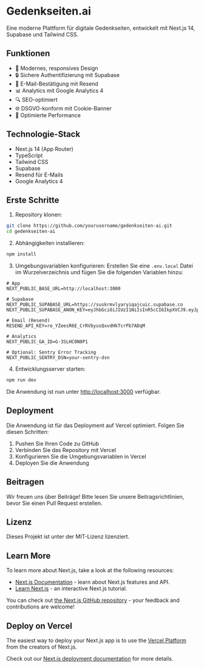 # Gedenkseiten.ai

Eine moderne Plattform für digitale Gedenkseiten, entwickelt mit Next.js 14, Supabase und Tailwind CSS.

## Funktionen

- 🎨 Modernes, responsives Design
- 🔒 Sichere Authentifizierung mit Supabase
- 📧 E-Mail-Bestätigung mit Resend
- 📊 Analytics mit Google Analytics 4
- 🔍 SEO-optimiert
- 🌐 DSGVO-konform mit Cookie-Banner
- 🚀 Optimierte Performance

## Technologie-Stack

- Next.js 14 (App Router)
- TypeScript
- Tailwind CSS
- Supabase
- Resend für E-Mails
- Google Analytics 4

## Erste Schritte

1. Repository klonen:
```bash
git clone https://github.com/yourusername/gedenkseiten-ai.git
cd gedenkseiten-ai
```

2. Abhängigkeiten installieren:
```bash
npm install
```

3. Umgebungsvariablen konfigurieren:
Erstellen Sie eine `.env.local` Datei im Wurzelverzeichnis und fügen Sie die folgenden Variablen hinzu:

```env
# App
NEXT_PUBLIC_BASE_URL=http://localhost:3000

# Supabase
NEXT_PUBLIC_SUPABASE_URL=https://suskrmvlyaryiqajcuic.supabase.co
NEXT_PUBLIC_SUPABASE_ANON_KEY=eyJhbGciOiJIUzI1NiIsInR5cCI6IkpXVCJ9.eyJpc3MiOiJzdXBhYmFzZSIsInJlZiI6InN1c2tybXZseWFyeWlxYWpjdWljIiwicm9sZSI6ImFub24iLCJpYXQiOjE3NDYzMzUyNTAsImV4cCI6MjA2MTkxMTI1MH0.vFEkOPSvoHzjc_7B4XWS17AF7_MRT7kIpubIkZUbzoc

# Email (Resend)
RESEND_API_KEY=re_YZeesR6E_CrRVbyusQxvdHkTcrPb7ADqM

# Analytics
NEXT_PUBLIC_GA_ID=G-3SLHC0N8P1

# Optional: Sentry Error Tracking
NEXT_PUBLIC_SENTRY_DSN=your-sentry-dsn
```

4. Entwicklungsserver starten:
```bash
npm run dev
```

Die Anwendung ist nun unter [http://localhost:3000](http://localhost:3000) verfügbar.

## Deployment

Die Anwendung ist für das Deployment auf Vercel optimiert. Folgen Sie diesen Schritten:

1. Pushen Sie Ihren Code zu GitHub
2. Verbinden Sie das Repository mit Vercel
3. Konfigurieren Sie die Umgebungsvariablen in Vercel
4. Deployen Sie die Anwendung

## Beitragen

Wir freuen uns über Beiträge! Bitte lesen Sie unsere Beitragsrichtlinien, bevor Sie einen Pull Request erstellen.

## Lizenz

Dieses Projekt ist unter der MIT-Lizenz lizenziert.

## Learn More

To learn more about Next.js, take a look at the following resources:

- [Next.js Documentation](https://nextjs.org/docs) - learn about Next.js features and API.
- [Learn Next.js](https://nextjs.org/learn) - an interactive Next.js tutorial.

You can check out [the Next.js GitHub repository](https://github.com/vercel/next.js) - your feedback and contributions are welcome!

## Deploy on Vercel

The easiest way to deploy your Next.js app is to use the [Vercel Platform](https://vercel.com/new?utm_medium=default-template&filter=next.js&utm_source=create-next-app&utm_campaign=create-next-app-readme) from the creators of Next.js.

Check out our [Next.js deployment documentation](https://nextjs.org/docs/app/building-your-application/deploying) for more details.
